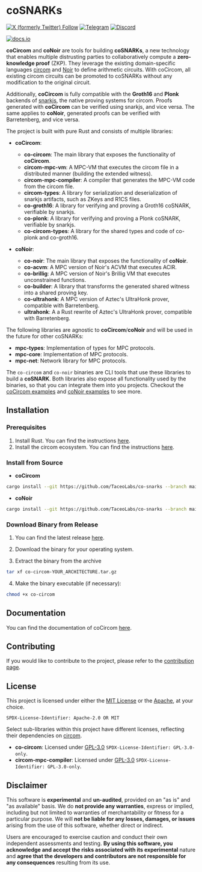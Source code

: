 # coSNARKs

[![X (formerly Twitter) Follow](https://img.shields.io/badge/X-%23000000.svg?style=for-the-badge&logo=X&logoColor=white)](https://twitter.com/TACEO_IO)
[![Telegram](https://img.shields.io/badge/Telegram-2CA5E0?style=for-the-badge&logo=telegram&logoColor=white)](https://t.me/collaborativeSNARK)
[![Discord](https://img.shields.io/badge/Discord-%235865F2.svg?style=for-the-badge&logo=discord&logoColor=white)](https://discord.gg/gWZW2TANpk)

[![docs.io](https://img.shields.io/badge/coCircom-docs-green)](https://docs.taceo.io/)

<!--[![crates.io](https://img.shields.io/badge/crates.io-v0.1.0-blue)](https://crates.io/)-->

**coCircom** and **coNoir** are tools for building **coSNARKs**, a new technology that enables
multiple distrusting parties to collaboratively compute a **zero-knowledge
proof** (ZKP). They leverage the existing domain-specific languages
[circom](https://github.com/iden3/circom) and [Noir](https://github.com/noir-lang/noir) to define arithmetic circuits. With
coCircom, all existing circom circuits can be promoted to coSNARKs without any
modification to the original circuit.

Additionally, **coCircom** is fully compatible with the **Groth16** and **Plonk** backends of
[snarkjs](https://github.com/iden3/snarkjs), the native proving systems for
circom. Proofs generated with **coCircom** can be verified using snarkjs, and vice
versa.
The same applies to **coNoir**, generated proofs can be verified with Barretenberg, and vice versa.

The project is built with pure Rust and consists of multiple libraries:

- **coCircom**:
  - **co-circom**: The main library that exposes the functionality of **coCircom**.
  - **circom-mpc-vm**: A MPC-VM that executes the circom file in a distributed
    manner (building the extended witness).
  - **circom-mpc-compiler**: A compiler that generates the MPC-VM code from the
    circom file.
  - **circom-types**: A library for serialization and deserialization of snarkjs
    artifacts, such as ZKeys and R1CS files.
  - **co-groth16**: A library for verifying and proving a Groth16
    coSNARK, verifiable by snarkjs.
  - **co-plonk**: A library for verifying and proving a Plonk
    coSNARK, verifiable by snarkjs.
  - **co-circom-types**: A library for the shared types and code of co-plonk and co-groth16.

- **coNoir**:
  - **co-noir**: The main library that exposes the functionality of **coNoir**.
  - **co-acvm**: A MPC version of Noir's ACVM that executes ACIR.
  - **co-brillig**: A MPC version of Noir's Brillig VM that executes unconstrained functions.
  - **co-builder**: A library that transforms the generated shared witness into a shared proving key.
  - **co-ultrahonk**: A MPC version of Aztec's UltraHonk prover, compatible with Barretenberg.
  - **ultrahonk**: A a Rust rewrite of Aztec's UltraHonk prover, compatible with Barretenberg.

The following libraries are agnostic to **coCircom**/**coNoir** and will be used in the future
for other coSNARKs:

- **mpc-types**: Implementation of types for MPC protocols.
- **mpc-core**: Implementation of MPC protocols.
- **mpc-net**: Network library for MPC protocols.

The `co-circom` and `co-noir` binaries are CLI tools that use these libraries to build a **coSNARK**.
Both libraries also expose all functionality used by the binaries, so that you can integrate them into you projects.
Checkout the [coCircom examples](./co-circom/co-circom/examples) and [coNoir examples](./co-noir/co-noir/examples) to see more.

## Installation

### Prerequisites

1. Install Rust. You can find the instructions
   [here](https://www.rust-lang.org/tools/install).
2. Install the circom ecosystem. You can find the instructions
   [here](https://docs.circom.io/getting-started/installation/).

### Install from Source

- **coCircom**

```bash
cargo install --git https://github.com/TaceoLabs/co-snarks --branch main co-circom
```

- **coNoir**

```bash
cargo install --git https://github.com/TaceoLabs/co-snarks --branch main co-noir
```

### Download Binary from Release

1. You can find the latest release
   [here](https://github.com/TaceoLabs/co-snarks/releases/latest).
2. Download the binary for your operating system.

3. Extract the binary from the archive

```bash
tar xf co-circom-YOUR_ARCHITECTURE.tar.gz
```

4. Make the binary executable (if necessary):

```bash
chmod +x co-circom
```

## Documentation

You can find the documentation of coCircom [here](https://docs.taceo.io/).

## Contributing

If you would like to contribute to the project, please refer to the [contribution page](CONTRIBUTING.md).

## License

This project is licensed under either the [MIT License](LICENSE-MIT) or the
[Apache](LICENSE-APACHE), at your choice.

`SPDX-License-Identifier: Apache-2.0 OR MIT`

Select sub-libraries within this project have different licenses, reflecting
their dependencies on
[circom](https://github.com/iden3/circom?tab=GPL-3.0-1-ov-file).

- **co-circom**: Licensed under [GPL-3.0](LICENSE-GPL) `SPDX-License-Identifier: GPL-3.0-only`.
- **circom-mpc-compiler**: Licensed under [GPL-3.0](LICENSE-GPL) `SPDX-License-Identifier: GPL-3.0-only`.

## Disclaimer

This software is **experimental** and **un-audited**, provided on an "as is" and
"as available" basis. We do **not provide any warranties**, express or implied,
including but not limited to warranties of merchantability or fitness for a
particular purpose. We will **not be liable for any losses, damages, or issues**
arising from the use of this software, whether direct or indirect.

Users are encouraged to exercise caution and conduct their own independent
assessments and testing. **By using this software, you acknowledge and accept
the risks associated with its experimental** nature and **agree that the
developers and contributors are not responsible for any consequences** resulting
from its use.
